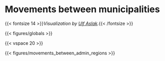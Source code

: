 # **Movements between municipalities**
{{< fontsize 14 >}}*Visualization by [Ulf Aslak](mailto:ulfaslak@gmail.com).*{{< /fontsize >}}

{{< figures/globals >}}

{{< vspace 20 >}}

{{< figures/movements_between_admin_regions >}}